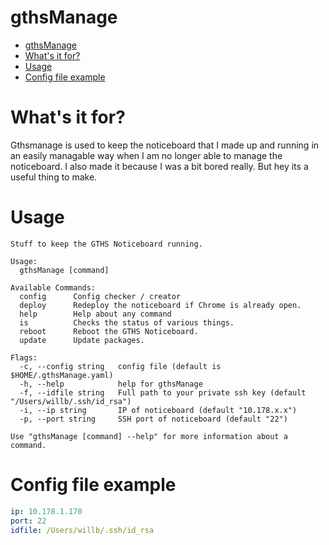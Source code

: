 # gthsManage

<!-- TOC -->

- [gthsManage](#gthsmanage)
- [What's it for?](#whats-it-for)
- [Usage](#usage)
- [Config file example](#config-file-example)

<!-- /TOC -->

# What's it for?
Gthsmanage is used to keep the noticeboard that I made up and running in an easily managable way when I am no longer able to manage the noticeboard. I also made it because I was a bit bored really. But hey its a useful thing to make.

# Usage
```
Stuff to keep the GTHS Noticeboard running.

Usage:
  gthsManage [command]

Available Commands:
  config      Config checker / creator
  deploy      Redeploy the noticeboard if Chrome is already open.
  help        Help about any command
  is          Checks the status of various things.
  reboot      Reboot the GTHS Noticeboard.
  update      Update packages.

Flags:
  -c, --config string   config file (default is $HOME/.gthsManage.yaml)
  -h, --help            help for gthsManage
  -f, --idfile string   Full path to your private ssh key (default "/Users/willb/.ssh/id_rsa")
  -i, --ip string       IP of noticeboard (default "10.178.x.x")
  -p, --port string     SSH port of noticeboard (default "22")

Use "gthsManage [command] --help" for more information about a command.
```

# Config file example

```yml
ip: 10.178.1.170
port: 22
idfile: /Users/willb/.ssh/id_rsa
```

